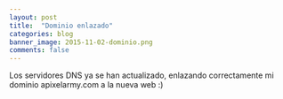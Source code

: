 ```yaml
---
layout: post
title:  "Dominio enlazado"
categories: blog
banner_image: 2015-11-02-dominio.png
comments: false
---
```


Los servidores DNS ya se han actualizado, enlazando correctamente mi dominio apixelarmy.com a la nueva web :)